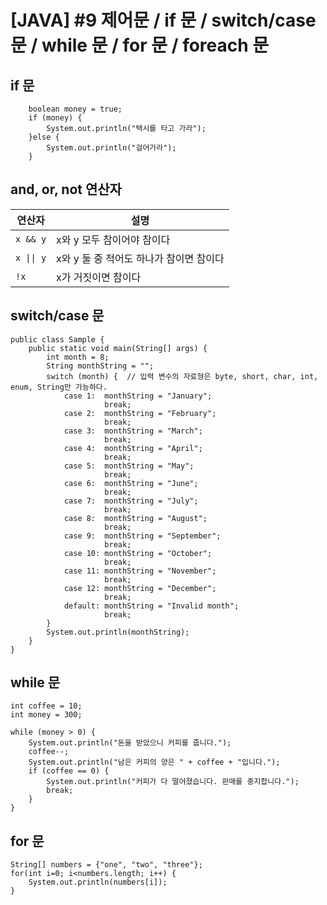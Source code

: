 # [JAVA] #9 제어문 / if 문 / switch/case 문 / while 문 / for 문 / foreach 문

## if 문
```
    boolean money = true;
    if (money) {
        System.out.println("택시를 타고 가라");
    }else {
        System.out.println("걸어가라");
    }
```

## and, or, not 연산자
<table>
    <thead>
    <tr>
        <th>연산자</th>
        <th>설명</th>
    </tr>
    </thead>
    <tbody>
    <tr>
        <td><code>x &amp;&amp; y</code></td>
        <td>x와 y 모두 참이어야 참이다</td>
    </tr>
    <tr>
        <td><code>x || y</code></td>
        <td>x와 y 둘 중 적어도 하나가 참이면 참이다</td>
    </tr>
    <tr>
        <td><code>!x</code></td>
        <td>x가 거짓이면 참이다</td>
    </tr>
    </tbody>
</table>

## switch/case 문
```
public class Sample {
    public static void main(String[] args) {
        int month = 8;
        String monthString = "";
        switch (month) {  // 입력 변수의 자료형은 byte, short, char, int, enum, String만 가능하다.
            case 1:  monthString = "January";
                     break;
            case 2:  monthString = "February";
                     break;
            case 3:  monthString = "March";
                     break;
            case 4:  monthString = "April";
                     break;
            case 5:  monthString = "May";
                     break;
            case 6:  monthString = "June";
                     break;
            case 7:  monthString = "July";
                     break;
            case 8:  monthString = "August";
                     break;
            case 9:  monthString = "September";
                     break;
            case 10: monthString = "October";
                     break;
            case 11: monthString = "November";
                     break;
            case 12: monthString = "December";
                     break;
            default: monthString = "Invalid month";
                     break;
        }
        System.out.println(monthString);
    }
}
```

## while 문
```
int coffee = 10;
int money = 300;

while (money > 0) {
    System.out.println("돈을 받았으니 커피를 줍니다.");
    coffee--;
    System.out.println("남은 커피의 양은 " + coffee + "입니다.");
    if (coffee == 0) {
        System.out.println("커피가 다 떨어졌습니다. 판매를 중지합니다.");
        break;
    }
}
```

## for 문
```
String[] numbers = {"one", "two", "three"};
for(int i=0; i<numbers.length; i++) {
    System.out.println(numbers[i]);
}
```